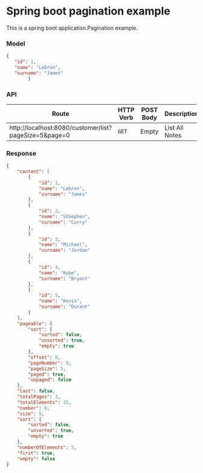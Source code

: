 # Spring boot pagination example
This is a spring boot application.Pagination example.

### Model
```json
{
   "id": 1,
   "name": "Lebron",
   "surname": "James"
        }
```
### API
| Route  | HTTP Verb  |POST Body   |Description   |
|---|---|---|---|
| http://localhost:8080/customer/list?pageSize=5&page=0  |`GET`   |  Empty | List All Notes    

### Response

```json
{
    "content": [
        {
            "id": 1,
            "name": "Lebron",
            "surname": "James"
        },
        {
            "id": 2,
            "name": "Sthephen",
            "surname": "Curry"
        },
        {
            "id": 3,
            "name": "Michael",
            "surname": "Jordan"
        },
        {
            "id": 4,
            "name": "Kobe",
            "surname": "Bryant"
        },
        {
            "id": 5,
            "name": "Kevin",
            "surname": "Durant"
        }
    ],
    "pageable": {
        "sort": {
            "sorted": false,
            "unsorted": true,
            "empty": true
        },
        "offset": 0,
        "pageNumber": 0,
        "pageSize": 5,
        "paged": true,
        "unpaged": false
    },
    "last": false,
    "totalPages": 3,
    "totalElements": 15,
    "number": 0,
    "size": 5,
    "sort": {
        "sorted": false,
        "unsorted": true,
        "empty": true
    },
    "numberOfElements": 5,
    "first": true,
    "empty": false
}
```


